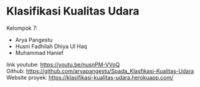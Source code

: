 # Klasifikasi Kualitas Udara

Kelompok 7:
- Arya Pangestu
- Husni Fadhilah Dhiya Ul Haq
- Muhammad Hanief

link youtube: https://youtu.be/nusnPM-VVoQ </br>
Github: https://github.com/aryapangestu/Spada_Klasfikasi-Kualitas-Udara </br>
Website proyek: https://klasifikasi-kualitas-udara.herokuapp.com/ </br>
